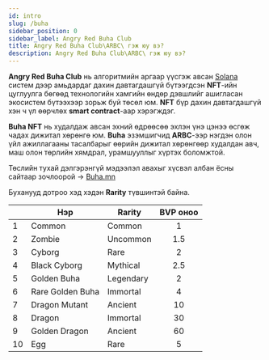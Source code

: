 ```yaml
---
id: intro
slug: /buha
sidebar_position: 0
sidebar_label: Angry Red Buha Club
title: Angry Red Buha Club\ARBC\ гэж юу вэ?
description: Angry Red Buha Club\ARBC\ гэж юу вэ?
---
```

**Angry Red Buha Club** нь алгоритмийн аргаар үүсгэж авсан [Solana](https://solana.com/) систем дээр амьдардаг дахин давтагдашгүй бүтээгдсэн **NFT**-ийн цуглуулга бөгөөд технологийн хамгийн өндөр дэвшлийг ашигласан экосистем бүтээхээр зорьж буй төсөл юм. **NFT** бүр дахин давтагдашгүй хэн ч үл өөрчлөх **smart contract**-аар хэрэгждэг.

**Buha NFT** нь худалдаж авсан эхний  өдрөөсөө эхлэн үнэ цэнээ өсгөж чадах дижитал хөрөнгө юм. **Buha** эзэмшигчид **ARBC**-ээр нэгдэн олон үйл ажиллагааны тасалбарыг өөрийн дижитал хөрөнгөөр худалдан авч, маш олон төрлийн хямдрал, урамшууллыг хүртэх боломжтой.

Төслийн тухай дэлгэрэнгүй мэдээлэл авахыг хүсвэл албан ёсны сайтаар зочлоорой ->
[Buha.mn](https://buha.mn/)

Буханууд дотроо хэд хэдэн **Rarity** түвшинтэй байна.

|   | Нэр  | Rarity | BVP оноо |
|---|---|---|:---:|
| 1  | Common  | Common | 1 |
| 2  | Zombie | Uncommon | 1.5 |
| 3  | Cyborg | Rare | 2 |
| 4  | Black Cyborg | Mythical | 2.5 |
| 5  | Golden Buha | Legendary | 2 |
| 6  | Rare Golden Buha | Immortal | 4 |
| 7  | Dragon Mutant | Ancient | 10 |
| 8  | Dragon | Immortal | 30 |
| 9  | Golden Dragon | Ancient | 60 |
| 10  | Egg | Rare | 5 |
